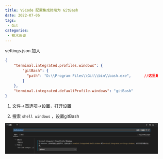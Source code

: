 ```yaml
---
title: VSCode 配置集成终端为 GitBash
date: 2022-07-06
tags:
 - Git
categories:
 - 技术杂谈
---
```



settings.json 加入

```json
{
	"terminal.integrated.profiles.windows": {
        "gitBash": {
          "path": "D:\\Program Files\\Git\\bin\\bash.exe",		//这里是的的bash路径
        }
  	},
  	"terminal.integrated.defaultProfile.windows": "gitBash"
}
```



1. 文件->首选项->设置，打开设置

1. 搜索 `shell windows` ，设置gitBash

![image-20220705163352612](./jszt03.assets/image-20220705163352612.png)